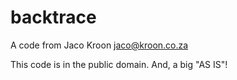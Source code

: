 # backtrace

A code from Jaco Kroon <jaco@kroon.co.za>

This code is in the public domain.  And, a big "AS IS"!
